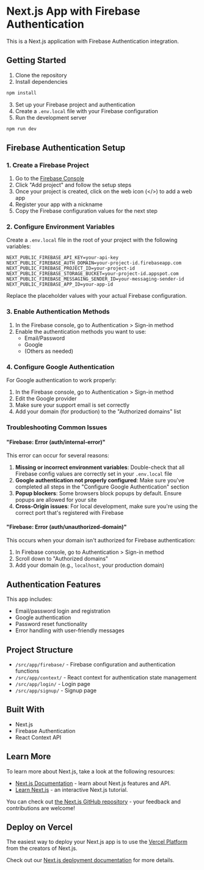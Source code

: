 # Next.js App with Firebase Authentication

This is a Next.js application with Firebase Authentication integration.

## Getting Started

1. Clone the repository
2. Install dependencies
```bash
npm install
```
3. Set up your Firebase project and authentication
4. Create a `.env.local` file with your Firebase configuration
5. Run the development server
```bash
npm run dev
```

## Firebase Authentication Setup

### 1. Create a Firebase Project

1. Go to the [Firebase Console](https://console.firebase.google.com/)
2. Click "Add project" and follow the setup steps
3. Once your project is created, click on the web icon (</>) to add a web app
4. Register your app with a nickname
5. Copy the Firebase configuration values for the next step

### 2. Configure Environment Variables

Create a `.env.local` file in the root of your project with the following variables:

```
NEXT_PUBLIC_FIREBASE_API_KEY=your-api-key
NEXT_PUBLIC_FIREBASE_AUTH_DOMAIN=your-project-id.firebaseapp.com
NEXT_PUBLIC_FIREBASE_PROJECT_ID=your-project-id
NEXT_PUBLIC_FIREBASE_STORAGE_BUCKET=your-project-id.appspot.com
NEXT_PUBLIC_FIREBASE_MESSAGING_SENDER_ID=your-messaging-sender-id
NEXT_PUBLIC_FIREBASE_APP_ID=your-app-id
```

Replace the placeholder values with your actual Firebase configuration.

### 3. Enable Authentication Methods

1. In the Firebase console, go to Authentication > Sign-in method
2. Enable the authentication methods you want to use:
   - Email/Password
   - Google
   - (Others as needed)

### 4. Configure Google Authentication

For Google authentication to work properly:

1. In the Firebase console, go to Authentication > Sign-in method
2. Edit the Google provider
3. Make sure your support email is set correctly
4. Add your domain (for production) to the "Authorized domains" list

### Troubleshooting Common Issues

#### "Firebase: Error (auth/internal-error)"

This error can occur for several reasons:

1. **Missing or incorrect environment variables**: Double-check that all Firebase config values are correctly set in your `.env.local` file
2. **Google authentication not properly configured**: Make sure you've completed all steps in the "Configure Google Authentication" section
3. **Popup blockers**: Some browsers block popups by default. Ensure popups are allowed for your site
4. **Cross-Origin issues**: For local development, make sure you're using the correct port that's registered with Firebase

#### "Firebase: Error (auth/unauthorized-domain)"

This occurs when your domain isn't authorized for Firebase authentication:

1. In Firebase console, go to Authentication > Sign-in method
2. Scroll down to "Authorized domains"
3. Add your domain (e.g., `localhost`, your production domain)

## Authentication Features

This app includes:

- Email/password login and registration
- Google authentication
- Password reset functionality
- Error handling with user-friendly messages

## Project Structure

- `/src/app/firebase/` - Firebase configuration and authentication functions
- `/src/app/context/` - React context for authentication state management
- `/src/app/login/` - Login page
- `/src/app/signup/` - Signup page

## Built With

- Next.js
- Firebase Authentication
- React Context API

## Learn More

To learn more about Next.js, take a look at the following resources:

- [Next.js Documentation](https://nextjs.org/docs) - learn about Next.js features and API.
- [Learn Next.js](https://nextjs.org/learn) - an interactive Next.js tutorial.

You can check out [the Next.js GitHub repository](https://github.com/vercel/next.js) - your feedback and contributions are welcome!

## Deploy on Vercel

The easiest way to deploy your Next.js app is to use the [Vercel Platform](https://vercel.com/new?utm_medium=default-template&filter=next.js&utm_source=create-next-app&utm_campaign=create-next-app-readme) from the creators of Next.js.

Check out our [Next.js deployment documentation](https://nextjs.org/docs/app/building-your-application/deploying) for more details.
